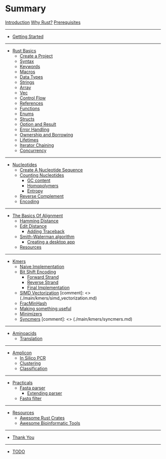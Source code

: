 # Summary

[Introduction](./prefix/introduction.md)
[Why Rust?](./prefix/why_rust.md)
[Prerequisites](./prefix/prerequisites.md)

---

- [Getting Started](./main/getting_started/getting_started.md)

---

- [Rust Basics](./main/rust_basics/rust_basics.md)
    - [Create a Project](./main/rust_basics/create_a_project.md)
    - [Syntax](./main/rust_basics/syntax.md)
    - [Keywords](./main/rust_basics/keywords.md)
    - [Macros](./main/rust_basics/macros.md)
    - [Data Types](./main/rust_basics/data_types.md)
    - [Strings](./main/rust_basics/strings.md)
    - [Array](./main/rust_basics/array.md)
    - [Vec](./main/rust_basics/vec.md)
    - [Control Flow](./main/rust_basics/control_flow.md)
    - [References](./main/rust_basics/references.md)
    - [Functions](./main/rust_basics/functions.md)
    - [Enums](./main/rust_basics/enums.md)
    - [Structs](./main/rust_basics/structs.md)
    - [Option and Result](./main/rust_basics/option_and_result.md)
    - [Error Handling](./main/rust_basics/error_handling.md)
    - [Ownership and Borrowing](./main/rust_basics/ownership_and_borrowing.md)
    - [Lifetimes](./main/rust_basics/lifetimes.md)
    - [Iterator Chaining](./main/rust_basics/iterator_chaining.md)
    - [Concurrency](./main/rust_basics/concurrency.md)

---

- [Nucleotides](./main/nucleotides/nucleotides.md)
    - [Create A Nucleotide Sequence](./main/nucleotides/create_nucleotide_sequence.md)
    - [Counting Nucleotides](./main/nucleotides/count_nucleotides.md)
        - [GC content](./main/nucleotides/gc_content.md)
        - [Homopolymers](./main/nucleotides/homopolymers.md)
        - [Entropy](./main/nucleotides/entropy.md)
    - [Reverse Complement](./main/nucleotides/reverse_complement.md)
    - [Encoding](./main/nucleotides/nucleotide_encoding.md)

---

- [The Basics Of Alignment](./main/alignment/basics_of_alignment.md)
    - [Hamming Distance](./main/alignment/hamming_distance.md)
    - [Edit Distance](./main/alignment/edit_distance.md)
        - [Adding Traceback](./main/alignment/adding_traceback.md)
    - [Smith-Waterman algorithm](./main/alignment/smith_waterman.md)
        - [Creating a desktop app](./main/alignment/desktop_app.md)
    - [Resources](./main/alignment/resources.md)

---

- [Kmers](./main/kmers/kmers.md)
    - [Naive Implementation](./main/kmers/naive_implementation.md)
    - [Bit Shift Encoding](./main/kmers/bit_shift_encoding.md)
        - [Forward Strand](./main/kmers/forward_strand.md)
        - [Reverse Strand](./main/kmers/reverse_strand.md)
        - [Final Implementation](./main/kmers/final_implementation.md)
    - [SIMD Vectorization]() [comment]: <> (./main/kmers/simd_vectorization.md)
    - [FracMinHash](./main/kmers/min_frac_hash.md)
    - [Making something useful](./main/kmers/making_something_useful.md)
    - [Minimizers](./main/kmers/minimizers.md)
    - [Syncmers]() [comment]: <> (./main/kmers/syncmers.md)

---

- [Aminoacids]()
    - [Translation]()

---

- [Amplicon]()
    - [In Silico PCR]()
    - [Clustering]()
    - [Classification]()
---

- [Practicals](./main/practicals/introduction.md)
    - [Fasta parser](./main/practicals/fasta_parser.md)
        - [Extending parser](./main/practicals/extending_parser.md)
    - [Fastq filter](./main/practicals/fastq_filter.md)

---

- [Resources](./suffix/resources.md)
    - [Awesome Rust Crates](./suffix/awesome_rust_crates.md)
    - [Awesome Bioinformatic Tools](./suffix/awesome_bioinformatic_tools.md)

---

- [Thank You](./suffix/thank_you.md)

---

- [TODO](./suffix/todo.md)
